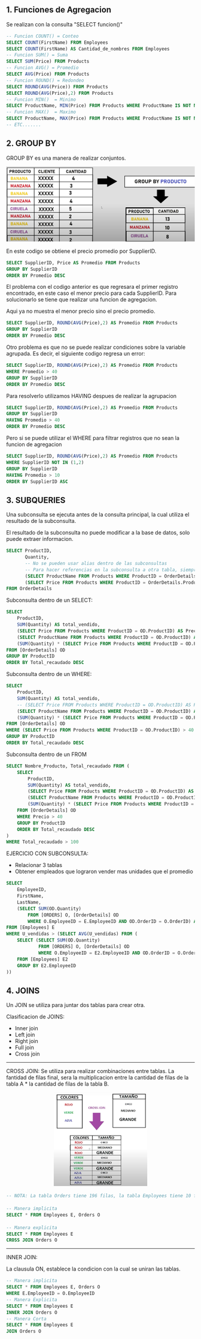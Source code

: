 ## 1. **Funciones de Agregacion**

Se realizan con la consulta "SELECT funcion()"

```SQL
-- Funcion COUNT() = Conteo
SELECT COUNT(FirstName) FROM Employees
SELECT COUNT(FirstName) AS Cantidad_de_nombres FROM Employees
-- Funcion SUM() = Suma
SELECT SUM(Price) FROM Products
-- Funcion AVG() = Promedio
SELECT AVG(Price) FROM Products
-- Funcion ROUND() = Redondeo
SELECT ROUND(AVG(Price)) FROM Products
SELECT ROUND(AVG(Price),2) FROM Products
-- Funcion MIN()  = Minimo
SELECT ProductName, MIN(Price) FROM Products WHERE ProductName IS NOT NULL
-- Funcion MAX()  = Maximo
SELECT ProductName, MAX(Price) FROM Products WHERE ProductName IS NOT NULL
-- ETC.......
```

## 2. **GROUP BY**

GROUP BY es una manera de realizar conjuntos.

<p align="center">
    <img src="./Images/GroupBy.png" width="550" height=200">
</p>

En este codigo se obtiene el precio promedio por SupplierID.

```SQL
SELECT SupplierID, Price AS Promedio FROM Products
GROUP BY SupplierID
ORDER BY Promedio DESC
```

El problema con el codigo anterior es que regresara el primer registro encontrado, en este caso el menor precio para cada SupplierID. Para solucionarlo se tiene que realizar una funcion de agregacion.

Aqui ya no muestra el menor precio sino el precio promedio.

```SQL
SELECT SupplierID, ROUND(AVG(Price),2) AS Promedio FROM Products
GROUP BY SupplierID
ORDER BY Promedio DESC
```

Otro problema es que no se puede realizar condiciones sobre la variable agrupada. Es decir, el siguiente codigo regresa un error:

```SQL
SELECT SupplierID, ROUND(AVG(Price),2) AS Promedio FROM Products
WHERE Promedio > 40
GROUP BY SupplierID
ORDER BY Promedio DESC
```

Para resolverlo utilizamos HAVING despues de realizar la agrupacion

```SQL
SELECT SupplierID, ROUND(AVG(Price),2) AS Promedio FROM Products
GROUP BY SupplierID
HAVING Promedio > 40
ORDER BY Promedio DESC
```

Pero si se puede utilizar el WHERE para filtrar registros que no sean la funcion de agregacion

```SQL
SELECT SupplierID, ROUND(AVG(Price),2) AS Promedio FROM Products
WHERE SupplierID NOT IN (1,2)
GROUP BY SupplierID
HAVING Promedio > 10
ORDER BY SupplierID ASC
```

## 3. **SUBQUERIES**

Una subconsulta se ejecuta antes de la consulta principal, la cual utiliza el resultado de la subconsulta.

El resultado de la subconsulta no puede modificar a la base de datos, solo puede extraer informacion.

```SQL
SELECT ProductID,
       Quantity,
       -- No se pueden usar alias dentro de las subconsultas
       -- Para hacer referencias en la subconsulta a otra tabla, siempre incluir el nombre de la tabla referenciada
	   (SELECT ProductName FROM Products WHERE ProductID = OrderDetails.ProductID) AS NombreProducto,
	   (SELECT Price FROM Products WHERE ProductID = OrderDetails.ProductID) AS Precio
FROM OrderDetails
```

Subconsulta dentro de un SELECT:

```SQL
SELECT
	ProductID,
	SUM(Quantity) AS total_vendido,
	(SELECT Price FROM Products WHERE ProductID = OD.ProductID) AS Precio,
	(SELECT ProductName FROM Products WHERE ProductID = OD.ProductID) AS Nombre_Producto,
	(SUM(Quantity) * (SELECT Price FROM Products WHERE ProductID = OD.ProductID)) AS Total_recaudado
FROM [OrderDetails] OD
GROUP BY ProductID
ORDER BY Total_recaudado DESC
```

Subconsulta dentro de un WHERE:

```SQL
SELECT
	ProductID,
	SUM(Quantity) AS total_vendido,
	-- (SELECT Price FROM Products WHERE ProductID = OD.ProductID) AS Precio,
	(SELECT ProductName FROM Products WHERE ProductID = OD.ProductID) AS Nombre_Producto,
	(SUM(Quantity) * (SELECT Price FROM Products WHERE ProductID = OD.ProductID)) AS Total_recaudado
FROM [OrderDetails] OD
WHERE (SELECT Price FROM Products WHERE ProductID = OD.ProductID) > 40
GROUP BY ProductID
ORDER BY Total_recaudado DESC
```

Subconsulta dentro de un FROM

```SQL
SELECT Nombre_Producto, Total_recaudado FROM (
	SELECT
		ProductID,
		SUM(Quantity) AS total_vendido,
		(SELECT Price FROM Products WHERE ProductID = OD.ProductID) AS Precio,
		(SELECT ProductName FROM Products WHERE ProductID = OD.ProductID) AS Nombre_Producto,
		(SUM(Quantity) * (SELECT Price FROM Products WHERE ProductID = OD.ProductID)) AS Total_recaudado
	FROM [OrderDetails] OD
	WHERE Precio > 40
	GROUP BY ProductID
	ORDER BY Total_recaudado DESC
)
WHERE Total_recaudado > 100
```

EJERCICIO CON SUBCONSULTA:

- Relacionar 3 tablas
- Obtener empleados que lograron vender mas unidades que el promedio

```SQL
SELECT
	EmployeeID,
	FirstName,
	LastName,
	(SELECT SUM(OD.Quantity)
		FROM [ORDERS] O, [OrderDetails] OD
		WHERE O.EmployeeID = E.EmployeeID AND OD.OrderID = O.OrderID) AS U_vendidas
FROM [Employees] E
WHERE U_vendidas > (SELECT AVG(U_vendidas) FROM (
	SELECT (SELECT SUM(OD.Quantity)
			FROM [ORDERS] O, [OrderDetails] OD
			WHERE O.EmployeeID = E2.EmployeeID AND OD.OrderID = O.OrderID) AS U_vendidas
	FROM [Employees] E2
	GROUP BY E2.EmployeeID
))
```

## 4. **JOINS**

Un JOIN se utiliza para juntar dos tablas para crear otra.

Clasificacion de JOINS:

- Inner join
- Left join
- Right join
- Full join
- Cross join

---

CROSS JOIN: Se utiliza para realizar combinaciones entre tablas. La fantidad de filas final, sera la multiplicacion entre la cantidad de filas de la tabla A \* la cantidad de filas de la tabla B.

<p align="center">
    <img src="./Images/CROSS JOIN.png" width="250" height=250">
</p>

```SQL
-- NOTA: La tabla Orders tiene 196 filas, la tabla Employees tiene 10 filas

-- Manera implicita
SELECT * FROM Employees E, Orders O

-- Manera explicita
SELECT * FROM Employees E
CROSS JOIN Orders O
```

---

INNER JOIN:

La clausula ON, establece la condicion con la cual se uniran las tablas.

```SQL
-- Manera implicita
SELECT * FROM Employees E, Orders O
WHERE E.EmployeeID = O.EmployeeID
-- Manera Explicita
SELECT * FROM Employees E
INNER JOIN Orders O
-- Manera Corta
SELECT * FROM Employees E
JOIN Orders O
```
